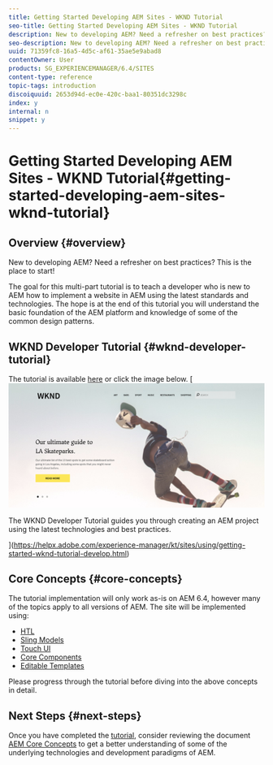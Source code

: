 ```yaml
---
title: Getting Started Developing AEM Sites - WKND Tutorial
seo-title: Getting Started Developing AEM Sites - WKND Tutorial
description: New to developing AEM? Need a refresher on best practices? This is the place to start! The goal for this multi-part tutorial is to teach a developer who is new to AEM how to implement a website in AEM using the latest standards and technologies.
seo-description: New to developing AEM? Need a refresher on best practices? This is the place to start! The goal for this multi-part tutorial is to teach a developer who is new to AEM how to implement a website in AEM using the latest standards and technologies.
uuid: 71359fc8-16a5-4d5c-af61-35ae5e9abad8
contentOwner: User
products: SG_EXPERIENCEMANAGER/6.4/SITES
content-type: reference
topic-tags: introduction
discoiquuid: 2653d94d-ec0e-420c-baa1-80351dc3298c
index: y
internal: n
snippet: y
---
```


# Getting Started Developing AEM Sites - WKND Tutorial{#getting-started-developing-aem-sites-wknd-tutorial}

## Overview {#overview}

New to developing AEM? Need a refresher on best practices? This is the place to start!

The goal for this multi-part tutorial is to teach a developer who is new to AEM how to implement a website in AEM using the latest standards and technologies. The hope is at the end of this tutorial you will understand the basic foundation of the AEM platform and knowledge of some of the common design patterns.

## WKND Developer Tutorial {#wknd-developer-tutorial}

The tutorial is available [here](https://helpx.adobe.com/experience-manager/kt/sites/using/getting-started-wknd-tutorial-develop.html) or click the image below.
[ ![](assets/screen_shot_2018-11-23at152453.png)

The WKND Developer Tutorial guides you through creating an AEM project using the latest technologies and best practices.

](https://helpx.adobe.com/experience-manager/kt/sites/using/getting-started-wknd-tutorial-develop.html)

## Core Concepts {#core-concepts}

The tutorial implementation will only work as-is on AEM 6.4, however many of the topics apply to all versions of AEM. The site will be implemented using:

* [HTL](https://helpx.adobe.com/experience-manager/htl/user-guide.html)
* [Sling Models](https://sling.apache.org/documentation/bundles/models.html)
* [Touch UI](../../../sites/developing/using/touch-ui-concepts.md)
* [Core Components](https://helpx.adobe.com/experience-manager/core-components/user-guide.html)
* [Editable Templates](../../../sites/developing/using/page-templates-editable.md)

Please progress through the tutorial before diving into the above concepts in detail.

## Next Steps {#next-steps}

Once you have completed the [tutorial](https://helpx.adobe.com/experience-manager/kt/sites/using/getting-started-wknd-tutorial-develop.html), consider reviewing the document [AEM Core Concepts](../../../sites/developing/using/the-basics.md) to get a better understanding of some of the underlying technologies and development paradigms of AEM.
